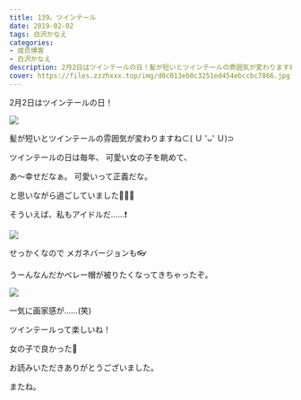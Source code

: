 ```yaml
---
title: 139。ツインテール
date: 2019-02-02
tags: 白沢かなえ
categories: 
- 成员博客
- 白沢かなえ
description: 2月2日はツインテールの日！髪が短いとツインテールの雰囲気が変わりますね⊂( Ｕ 'ᴗ' Ｕ)⊃ツインテールの日は毎年、可愛い女の子を眺めて、あ〜幸せだな...
cover: https://files.zzzhxxx.top/img/d0c013eb0c3251ed454ebccbc7866.jpg 
---
```







2月2日はツインテールの日！



![](https://files.zzzhxxx.top/img/d0c013eb0c3251ed454ebccbc7866.jpg)




髪が短いとツインテールの雰囲気が変わりますね⊂( Ｕ 'ᴗ' Ｕ)⊃










ツインテールの日は毎年、
可愛い女の子を眺めて、

あ〜幸せだなぁ。
可愛いって正義だな。

と思いながら過ごしていました🤦🏻‍♀️










そういえば、私もアイドルだ……❗️






![](https://files.zzzhxxx.top/img/d0c013eb0c3251ed454ebccbc7866-01.jpg)



せっかくなので
メガネバージョンも👓







うーんなんだかベレー帽が被りたくなってきちゃったぞ。




![](https://files.zzzhxxx.top/img/d0c013eb0c3251ed454ebccbc7866-02.jpg)



一気に画家感が……(笑)












ツインテールって楽しいね！


女の子で良かった🌸









お読みいただきありがとうございました。

またね。


